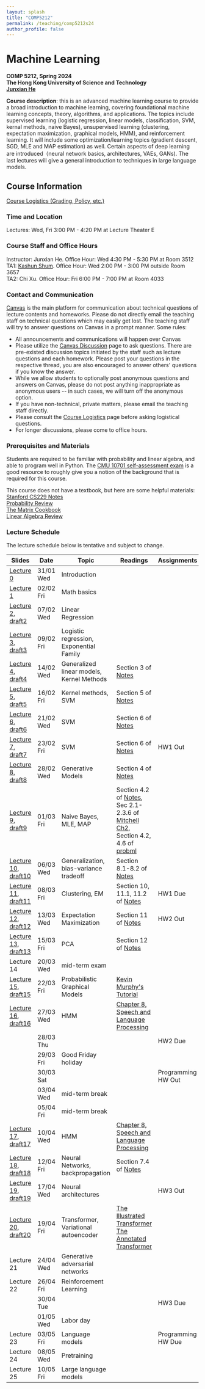 ```yaml
---
layout: splash
title: "COMP5212"
permalink: /teaching/comp5212s24
author_profile: false
---
```


# Machine Learning

**COMP 5212, Spring 2024**  
**The Hong Kong University of Science and Technology**  
[**Junxian He**](https://jxhe.github.io)

**Course description**: this is an advanced machine learning course to provide a broad introduction to machine learning, covering foundational machine learning concepts, theory, algorithms, and applications. The topics include supervised learning (logistic regression, linear models, classification, SVM, kernal methods, naive Bayes), unsupervised learning (clustering, expectation maximization, graphical models, HMM), and reinforcement learning. It will include some optimization/learning topics (gradient descent, SGD, MLE and MAP estimation) as well. Certain aspects of deep learning are introduced（neural network basics, architectures, VAEs, GANs). The last lectures will give a general introduction to techniques in large language models.

## Course Information

[Course Logistics (Grading, Policy, etc.)](https://docs.google.com/document/d/1RzIAl8TINqx79M88aFe7koL-u9019hUUy0zZEeUxPp8/edit?usp=sharing)

### Time and Location
Lectures: Wed, Fri 3:00 PM - 4:20 PM at Lecture Theater E

### Course Staff and Office Hours
Instructor: Junxian He. Office Hour: Wed 4:30 PM - 5:30 PM at Room 3512  
TA1: [Kashun Shum](https://shumkashun.github.io). Office Hour: Wed 2:00 PM - 3:00 PM outside Room 3657  
TA2: Chi Xu. Office Hour: Fri 6:00 PM - 7:00 PM at Room 4033  

### Contact and Communication
[Canvas](https://canvas.ust.hk/courses/54705/announcements) is the main platform for communication about technical questions of lecture contents and homeworks. Please do not directly email the teaching staff on technical questions which may easily get lost. The teaching staff will try to answer questions on Canvas in a prompt manner. Some rules:

* All announcements and communications will happen over Canvas
* Please utilize the [Canvas Discussion](https://canvas.ust.hk/courses/54705/discussion_topics) page to ask questions. There are pre-existed discussion topics initiated by the staff such as lecture questions and each homework. Please post your questions in the respective thread, you are also encouraged to answer others' questions if you know the answer.
* While we allow students to optionally post anonymous questions and answers on Canvas, please do not post anything inappropriate as anonymous users -- in such cases, we will turn off the anonymous option.  
* If you have non-technical, private matters, please email the teaching staff directly.
* Please consult the [Course Logistics](https://docs.google.com/document/d/1RzIAl8TINqx79M88aFe7koL-u9019hUUy0zZEeUxPp8/edit?usp=sharing) page before asking logistical questions.
* For longer discussions, please come to office hours.

### Prerequisites and Materials
Students are required to be familiar with probability and linear algebra, and able to program well in Python. The [CMU 10701 self-assessment exam](https://www.cs.cmu.edu/~aarti/Class/10701_Spring23/Intro_ML_Self_Evaluation_new.pdf) is a good resource to roughly give you a notion of the background that is required for this course.

This course does not have a textbook, but here are some helpful materials:  
[Stanford CS229 Notes](https://cs229.stanford.edu/main_notes.pdf)  
[Probability Review](http://www.cs.cmu.edu/~aarti/Class/10701/recitation/prob_review.pdf)  
[The Matrix Cookbook](https://www.math.uwaterloo.ca/~hwolkowi/matrixcookbook.pdf)  
[Linear Algebra Review](http://www.cs.cmu.edu/~zkolter/course/15-884/linalg-review.pdf)  



### Lecture Schedule
The lecture schedule below is tentative and subject to change.

| Slides     | Date      | Topic                                     | Readings | Assignments |
|------------|-----------|-------------------------------------------|----------|-------------|
| [Lecture 0](/teaching/comp5212s24/lecture0.pdf)  | 31/01 Wed | Introduction                              |          |             |
| [Lecture 1](/teaching/comp5212s24/lecture1.pdf)  | 02/02 Fri | Math basics                               |          |             |
| [Lecture 2](/teaching/comp5212s24/lecture2.pdf), [draft2](/teaching/comp5212s24/draft2.pdf)  | 07/02 Wed | Linear Regression                |          |             |
| [Lecture 3](/teaching/comp5212s24/lecture3.pdf), [draft3](/teaching/comp5212s24/draft3.pdf)  | 09/02 Fri | Logistic regression, Exponential Family                       |          |             |
| [Lecture 4](/teaching/comp5212s24/lecture4.pdf), [draft4](/teaching/comp5212s24/draft4.pdf)  | 14/02 Wed | Generalized linear models, Kernel Methods | Section 3 of [Notes](https://cs229.stanford.edu/main_notes.pdf)         |             |
| [Lecture 5](/teaching/comp5212s24/lecture5.pdf), [draft5](/teaching/comp5212s24/draft5.pdf)  | 16/02 Fri | Kernel methods, SVM                            |  Section 5 of [Notes](https://cs229.stanford.edu/main_notes.pdf)        |             |
| [Lecture 6](/teaching/comp5212s24/lecture6.pdf), [draft6](/teaching/comp5212s24/draft6.pdf)  | 21/02 Wed | SVM                                       |  Section 6 of [Notes](https://cs229.stanford.edu/main_notes.pdf)        |             |
| [Lecture 7](/teaching/comp5212s24/lecture7.pdf), [draft7](/teaching/comp5212s24/draft7.pdf)  | 23/02 Fri | SVM                               |  Section 6 of [Notes](https://cs229.stanford.edu/main_notes.pdf)        |   HW1 Out          |
| [Lecture 8](/teaching/comp5212s24/lecture8.pdf), [draft8](/teaching/comp5212s24/draft8.pdf)  | 28/02 Wed | Generative Models                                   |    Section 4 of [Notes](https://cs229.stanford.edu/main_notes.pdf)      |             |
| [Lecture 9](/teaching/comp5212s24/lecture9.pdf), [draft9](/teaching/comp5212s24/draft9.pdf)  | 01/03 Fri | Naive Bayes, MLE, MAP    |  Section 4.2 of [Notes](https://cs229.stanford.edu/main_notes.pdf), Sec 2.1-2.3.6 of [Mitchell Ch2](/teaching/comp5212s24/Joint_MLE_MAP.pdf), Section 4.2, 4.6 of [probml](https://probml.github.io/pml-book/book1.html)          |             |
| [Lecture 10](/teaching/comp5212s24/lecture10.pdf), [draft10](/teaching/comp5212s24/draft10.pdf) | 06/03 Wed | Generalization, bias-variance tradeoff    |  Section 8.1-8.2 of [Notes](https://cs229.stanford.edu/main_notes.pdf)        |             |
| [Lecture 11](/teaching/comp5212s24/lecture11.pdf), [draft11](/teaching/comp5212s24/draft11.pdf) | 08/03 Fri | Clustering, EM                                |   Section 10, 11.1, 11.2 of [Notes](https://cs229.stanford.edu/main_notes.pdf)       |  HW1 Due           |
| [Lecture 12](/teaching/comp5212s24/lecture12.pdf), [draft12](/teaching/comp5212s24/draft12.pdf) | 13/03 Wed | Expectation Maximization                  |          Section 11 of [Notes](https://cs229.stanford.edu/main_notes.pdf)          | HW2 Out
| [Lecture 13](/teaching/comp5212s24/lecture13.pdf), [draft13](/teaching/comp5212s24/draft13.pdf) | 15/03 Fri | PCA                                   |  Section 12 of [Notes](https://cs229.stanford.edu/main_notes.pdf)        |             |
| Lecture 14 | 20/03 Wed | mid-term exam                             |          |             |
| [Lecture 15](/teaching/comp5212s24/lecture14.pdf), [draft15](/teaching/comp5212s24/draft15.pdf) | 22/03 Fri | Probabilistic Graphical Models            |   [Kevin Murphy's Tutorial](https://www.cs.ubc.ca/%7Emurphyk/Bayes/bayes.html)        |            |
| [Lecture 16](/teaching/comp5212s24/lecture16.pdf), [draft16](/teaching/comp5212s24/draft16.pdf) | 27/03 Wed | HMM                                       |   [Chapter 8, Speech and Language Processing](https://web.stanford.edu/~jurafsky/slp3/A.pdf)       |             |
|  | 28/03 Thu |                                        |          |      HW2 Due       |
|            | 29/03 Fri | Good Friday holiday                       |          |             |
|  | 30/03 Sat |                                        |          |      Programming HW Out       |
|            | 03/04 Wed | mid-term break                            |          |             |
|            | 05/04 Fri | mid-term break                            |          |             |
| [Lecture 17](/teaching/comp5212s24/lecture17.pdf), [draft17](/teaching/comp5212s24/draft17.pdf) | 10/04 Wed | HMM                 |    [Chapter 8, Speech and Language Processing](https://web.stanford.edu/~jurafsky/slp3/A.pdf)      |             |
| [Lecture 18](/teaching/comp5212s24/lecture18.pdf), [draft18](/teaching/comp5212s24/draft18.pdf) | 12/04 Fri | Neural Networks, backpropagation            |    Section 7.4 of [Notes](https://cs229.stanford.edu/main_notes.pdf)      |             |
| [Lecture 19](/teaching/comp5212s24/lecture19.pdf), [draft19](/teaching/comp5212s24/draft19.pdf) | 17/04 Wed | Neural architectures                      |          |   HW3 Out          |
| [Lecture 20](/teaching/comp5212s24/lecture20.pdf), [draft20](/teaching/comp5212s24/draft20.pdf) | 19/04 Fri | Transformer, Variational autoencoder                   |  [The Illustrated Transformer](http://jalammar.github.io/illustrated-transformer/)<br> [The Annotated Transformer](https://nlp.seas.harvard.edu/2018/04/03/attention.html)<br>         |             |
| Lecture 21 | 24/04 Wed | Generative adversarial networks           |          |             |
| Lecture 22 | 26/04 Fri | Reinforcement Learning                    |          |             |
|  | 30/04 Tue |                     |          |    HW3 Due         |
|            | 01/05 Wed | Labor day                                 |          |             |
| Lecture 23 | 03/05 Fri | Language models                            |          |    Programming HW Due         |
| Lecture 24 | 08/05 Wed | Pretraining                               |          |             |
| Lecture 25 | 10/05 Fri | Large language models                     |          |             |



